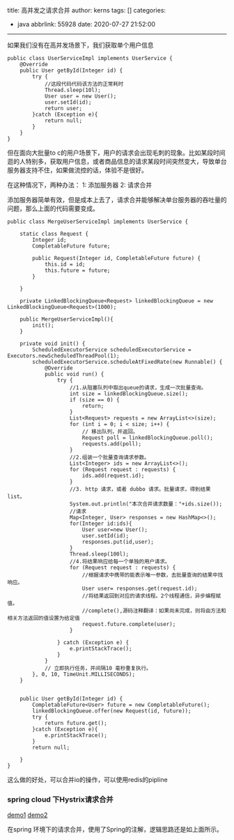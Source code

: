 title: 高并发之请求合并
author: kerns
tags: []
categories:
  - java
abbrlink: 55928
date: 2020-07-27 21:52:00
---
如果我们没有在高并发场景下，我们获取单个用户信息

```
public class UserServiceImpl implements UserService {
    @Override
    public User getById(Integer id) {
        try {
            //这段代码代码该方法的正常耗时
            Thread.sleep(10l);
            User user = new User();
            user.setId(id);
            return user;
        }catch (Exception e){
            return null;
        }
    }
}
```

但在面向大批量to c的用户场景下，用户的请求会出现毛刺的现象。比如某段时间逛的人特别多，获取用户信息，或者商品信息的请求某段时间突然变大，导致单台服务器支持不住，如果做流控的话，体验不是很好。

在这种情况下，两种办法：
    1: 添加服务器
    2: 请求合并
    
添加服务器简单有效，但是成本上去了，请求合并能够解决单台服务器的吞吐量的问题，那么上面的代码需要变成。

```
public class MergeUserServiceImpl implements UserService {

    static class Request {
        Integer id;
        CompletableFuture future;

        public Request(Integer id, CompletableFuture future) {
            this.id = id;
            this.future = future;
        }

    }

    private LinkedBlockingQueue<Request> linkedBlockingQueue = new LinkedBlockingQueue<Request>(1000);

    public MergeUserServiceImpl(){
        init();
    }

    private void init() {
        ScheduledExecutorService scheduledExecutorService = Executors.newScheduledThreadPool(1);
        scheduledExecutorService.scheduleAtFixedRate(new Runnable() {
            @Override
            public void run() {
                try {
                    //1.从阻塞队列中取出queue的请求，生成一次批量查询。
                    int size = linkedBlockingQueue.size();
                    if (size == 0) {
                        return;
                    }
                    List<Request> requests = new ArrayList<>(size);
                    for (int i = 0; i < size; i++) {
                        // 移出队列，并返回。
                        Request poll = linkedBlockingQueue.poll();
                        requests.add(poll);
                    }
                    //2.组装一个批量查询请求参数。
                    List<Integer> ids = new ArrayList<>();
                    for (Request request : requests) {
                        ids.add(request.id);
                    }
                    //3. http 请求，或者 dubbo 请求。批量请求，得到结果list。
                    System.out.println("本次合并请求数量："+ids.size());
                    //请求
                    Map<Integer, User> responses = new HashMap<>();
                    for(Integer id:ids){
                        User user=new User();
                        user.setId(id);
                        responses.put(id,user);
                    }
                    Thread.sleep(100l);
                    //4.将结果响应给每一个单独的用户请求。
                    for (Request request : requests) {
                        //根据请求中携带的能表示唯一参数，去批量查询的结果中找响应。
                        User user= responses.get(request.id);
                        //将结果返回到对应的请求线程。2个线程通信，异步编程赋值。
                        //complete(),源码注释翻译：如果尚未完成，则将由方法和相关方法返回的值设置为给定值
                        request.future.complete(user);
                    }

                } catch (Exception e) {
                    e.printStackTrace();
                }
            }
            // 立即执行任务，并间隔10 毫秒重复执行。
        }, 0, 10, TimeUnit.MILLISECONDS);
    }


    public User getById(Integer id) {
        CompletableFuture<User> future = new CompletableFuture();
        linkedBlockingQueue.offer(new Request(id, future));
        try {
            return future.get();
        }catch (Exception e){
            e.printStackTrace();
        }
        return null;

    }
}
```
这么做的好处，可以合并io的操作，可以使用redis的pipline

### spring cloud 下Hystrix请求合并

[demo1](https://blog.csdn.net/u012702547/article/details/78213270)
[demo2](
https://juejin.im/post/5a22a88851882554bd50deae)

在spring 环境下的请求合并，使用了Spring的注解，逻辑思路还是如上面所示。

